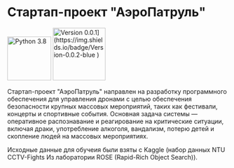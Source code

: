 # Стартап-проект "АэроПатруль"

<img src="https://img.shields.io/badge/Python-3.8-9cf" width="100" alt="Python 3.8"> <img src="[https://img.shields.io/badge/Version-0.0.1-9cf" width="120" alt="Version 0.0.1](https://img.shields.io/badge/Version-0.0.2-blue
)">

Стартап-проект "АэроПатруль" направлен на разработку программного обеспечения для управления дронами с целью обеспечения безопасности крупных массовых мероприятий, таких как фестивали, концерты и спортивные события. Основная задача системы — оперативное распознавание и реагирование на критические ситуации, включая драки, употребление алкоголя, вандализм, потерю детей и скопление людей на массовых мероприятиях.

Исходные данные для обучеия были взяты с Kaggle (набор данных NTU CCTV-Fights Из лаборатории ROSE (Rapid-Rich Object Search)).
